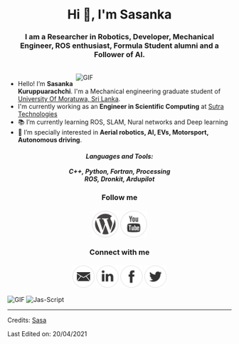 <h1 align="center">Hi 👋, I'm Sasanka</h1>
<h3 align="center">I am a Researcher in Robotics, Developer, Mechanical Engineer, ROS enthusiast, Formula Student alumni and a Follower of AI.</h3>
</br>
<img align="right" alt="GIF" width=350 src="https://i.pinimg.com/originals/e4/26/70/e426702edf874b181aced1e2fa5c6cde.gif" />

- Hello! I’m **Sasanka Kuruppuarachchi**. I'm a Mechanical engineering graduate student of [University Of Moratuwa, Sri Lanka](https://uom.lk/).
- I'm currently working as an **Engineer in Scientific Computing** at [Sutra Technologies](https://www.sutratechnologies.com/)
- :books: I’m currently learning ROS, SLAM, Nural networks and Deep learning 
- 💞️ I’m specially interested in **Aerial robotics, AI, EVs, Motorsport, Autonomous driving**. 

<h5 align="center">Languages and Tools:</br></br>
C++, Python, Fortran, Processing</br>
ROS, Dronkit, Ardupilot
</h5>



<h3 align="center">Follow me</br></br>
<a href="https://sasakuruppu.wordpress.com" target="blank"><img align="center" src="https://github.com/SasaKuruppuarachchi/SasaKuruppuarachchi/blob/main/profile_misc/wp_w.png" alt="Sasanka" height="60" width="60" /></a>
<a href="https://www.youtube.com/channel/UCWAFJEwX8tbk-QnDfpqJPag" target="blank"><img align="center" src="https://github.com/SasaKuruppuarachchi/SasaKuruppuarachchi/blob/main/profile_misc/yt_w.png" alt="Sasanka" height="60" width="60" /></a>
</h3>

<h3 align="center">Connect with me</br></br>
<a href="mailto:skcreations2010@gmail.com" target="blank"><img align="center" src="https://github.com/SasaKuruppuarachchi/SasaKuruppuarachchi/blob/main/profile_misc/mail_w.png" alt="Sasanka" height="50" width="50" /></a>
<a href="https://www.linkedin.com/in/sasanka-kuruppuarachchi/" target="blank"><img align="center" src="https://github.com/SasaKuruppuarachchi/SasaKuruppuarachchi/blob/main/profile_misc/in_w.png" alt="Sasanka" height="50" width="50" /></a>
<a href="https://www.facebook.com/people/Sasanka-Kuruppuarachchi/100006459611611" target="blank"><img align="center" src="https://github.com/SasaKuruppuarachchi/SasaKuruppuarachchi/blob/main/profile_misc/fb_w.png" alt="Sasanka" height="50" width="50" /></a>
<a href="https://twitter.com/SasaDDivergent" target="blank"><img align="center" src="https://github.com/SasaKuruppuarachchi/SasaKuruppuarachchi/blob/main/profile_misc/tw_w.png" alt="Sasanka" height="50" width="50" /></a>
</h3>

<img align="center" alt="GIF" src="https://github-readme-stats.vercel.app/api?username=SasaKuruppuarachchi&show_icons=true&hide_border=true&count_private=true&theme=shades-of-purple&icon_color=fad000" alt="SasaKuruppuarachchi's github stats">
<img align="center" src="https://github-readme-streak-stats.herokuapp.com/?user=SasaKuruppuarachchi&count_private=true&theme=radical" alt="Jas-Script" />


-----
Credits: [Sasa](https://github.com/SasaKuruppuarachchi)

Last Edited on: 20/04/2021
<!---
SasaKuruppuarachchi/SasaKuruppuarachchi is a ✨ special ✨ repository because its `README.md` (this file) appears on your GitHub profile.
You can click the Preview link to take a look at your changes.
--->
